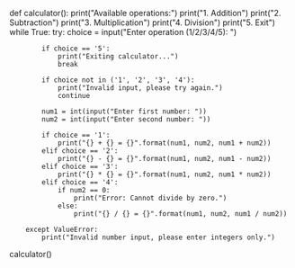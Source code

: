 def calculator():
    print("Available operations:")
    print("1. Addition")
    print("2. Subtraction")
    print("3. Multiplication")
    print("4. Division")
    print("5. Exit")
    while True:
        try:
            choice = input("Enter operation (1/2/3/4/5): ")
            
            if choice == '5':
                print("Exiting calculator...")
                break

            if choice not in ('1', '2', '3', '4'):
                print("Invalid input, please try again.")
                continue

            num1 = int(input("Enter first number: "))
            num2 = int(input("Enter second number: "))

            if choice == '1':
                print("{} + {} = {}".format(num1, num2, num1 + num2))
            elif choice == '2':
                print("{} - {} = {}".format(num1, num2, num1 - num2))
            elif choice == '3':
                print("{} * {} = {}".format(num1, num2, num1 * num2))
            elif choice == '4':
                if num2 == 0:
                    print("Error: Cannot divide by zero.")
                else:
                    print("{} / {} = {}".format(num1, num2, num1 / num2))

        except ValueError:
            print("Invalid number input, please enter integers only.")

calculator()
